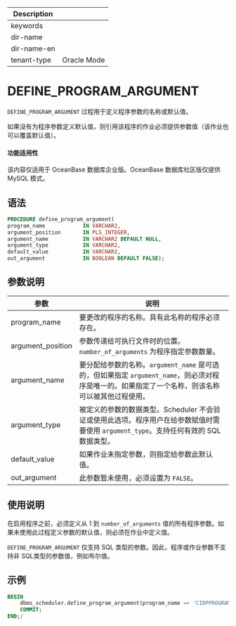 | Description   |                 |
|---------------|-----------------|
| keywords      |                 |
| dir-name      |                 |
| dir-name-en   |                 |
| tenant-type   | Oracle Mode     |

# DEFINE_PROGRAM_ARGUMENT 

`DEFINE_PROGRAM_ARGUMENT` 过程用于定义程序参数的名称或默认值。

如果没有为程序参数定义默认值，则引用该程序的作业必须提供参数值（该作业也可以覆盖默认值）。

  <main id="notice" >
    <h4>功能适用性</h4>
    <p>该内容仅适用于 OceanBase 数据库企业版。OceanBase 数据库社区版仅提供 MySQL 模式。</p>
  </main>

## 语法 

```sql
PROCEDURE define_program_argument(
program_name            IN VARCHAR2,
argument_position       IN PLS_INTEGER,
argument_name           IN VARCHAR2 DEFAULT NULL,
argument_type           IN VARCHAR2,
default_value           IN VARCHAR2,
out_argument            IN BOOLEAN DEFAULT FALSE);
```

## 参数说明 


|        参数        |               说明               |
|-------------------|----------------------------------|
| program_name      | 要更改的程序的名称。具有此名称的程序必须存在。      |
| argument_position | 参数传递给可执行文件时的位置。`number_of_arguments` 为程序指定参数数量。   |
| argument_name     | 要分配给参数的名称。`argument_name` 是可选的，但如果指定 `argument_name`，则必须对程序是唯一的。如果指定了一个名称，则该名称可以被其他过程使用。 |
| argument_type     | 被定义的参数的数据类型。Scheduler 不会验证或使用此选项。程序用户在给参数赋值时需要使用 `argument_type`。支持任何有效的 SQL 数据类型。       |
| default_value     | 如果作业未指定参数，则指定给参数此默认值。   |
| out_argument      | 此参数暂未使用，必须设置为 `FALSE`。       |


## 使用说明 

在启用程序之前，必须定义从 1 到 `number_of_arguments` 值的所有程序参数。如果未使用此过程定义参数的默认值，则必须在作业中定义值。

`DEFINE_PROGRAM_ARGUMENT` 仅支持 SQL 类型的参数。因此，程序或作业参数不支持非 SQL类型的参数值，例如布尔值。


## 示例

```sql
BEGIN
    dbms_scheduler.define_program_argument(program_name => 'CIDPPROGRAM_', argument_position => 1, argument_type => 'int', default_value => '0', out_argument => false);
    COMMIT;
END;/
```